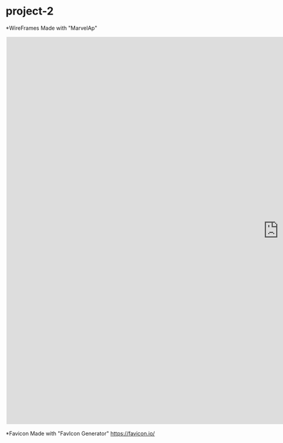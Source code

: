 # project-2

*WireFrames
Made with "MarvelAp"
<iframe src="https://marvelapp.com/prototype/bj49j2h?emb=1&iosapp=false&frameless=false" width="1440" height="1024" allowTransparency="true" frameborder="0" style="-webkit-clip-path: inset(2px 2px); clip-path: inset(2px 2px);"></iframe>

*Favicon
Made with "FavIcon Generator"
https://favicon.io/

